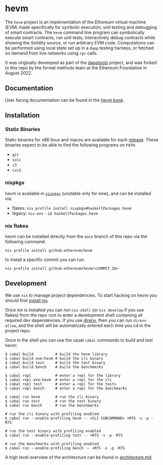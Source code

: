 # hevm

The `hevm` project is an implementation of the Ethereum virtual machine (EVM) made specifically for
symbolic execution, unit testing and debugging of smart contracts. The `hevm` command line program
can symbolically execute smart contracts, run unit tests, interactively debug contracts while
showing the Solidity source, or run arbitrary EVM code. Computations can be performed using local
state set up in a `dapp` testing harness, or fetched on demand from live networks using `rpc` calls.

It was originally developed as part of the [dapptools](https://github.com/dapphub/dapptools/)
project, and was forked to this repo by the formal methods team at the Ethereum Foundation in August
2022.

## Documentation

User facing documentation can be found in the [hevm book](https://hevm.dev/).

## Installation

### Static Binaries

Static binaries for x86 linux and macos are available for each
[release](https://github.com/ethereum/hevm/releases). These binaries expect to be able to find the
following programs on `PATH`:

- `git`
- `solc`
- `z3`
- `cvc5`

### nixpkgs

hevm is available in
[`nixpkgs`](https://search.nixos.org/packages?channel=unstable&show=haskellPackages.hevm&from=0&size=50&sort=relevance&type=packages&query=hevm) (unstable only for now), and can be installed via:

- flakes: `nix profile install nixpkgs#haskellPackages.hevm`
- legacy: `nix-env -iA haskellPackages.hevm`

### nix flakes

hevm can be installed directly from the `main` branch of this repo via the following command:

```
nix profile install github:ethereum/hevm
```

to install a specific commit you can run:

```
nix profile install github:ethereum/hevm/<COMMIT_ID>
```

## Development

We use `nix` to manage project dependencies. To start hacking on hevm you should first [install
nix](https://nixos.org/download.html).

Once nix is installed you can run `nix-shell` (or `nix develop` if you use flakes) from the repo
root to enter a development shell containing all required dev dependencies. If you use
[direnv](https://direnv.net/), then you can run `direnv allow`, and the shell will be automatically
entered each time you cd in the project repo.

Once in the shell you can use the usual `cabal` commands to build and test hevm:

```
$ cabal build          # build the hevm library
$ cabal build exe:hevm # build the cli binary
$ cabal build test     # build the test binary
$ cabal build bench    # build the benchmarks

$ cabal repl           # enter a repl for the library
$ cabal repl exe:hevm  # enter a repl for the cli
$ cabal repl test      # enter a repl for the tests
$ cabal repl bench     # enter a repl for the benchmarks

$ cabal run hevm       # run the cli binary
$ cabal run test       # run the test binary
$ cabal run bench      # run the benchmarks

# run the cli binary with profiling enabled
$ cabal run --enable-profiling hevm -- <CLI SUBCOMMAND> +RTS -s -p -RTS

# run the test binary with profiling enabled
$ cabal run --enable-profiling test -- +RTS -s -p -RTS

# run the benchmarks with profiling enabled
$ cabal run --enable-profiling bench -- +RTS -s -p -RTS
```

A high level overview of the architecture can be found in [architecture.md](./architecture.md).
